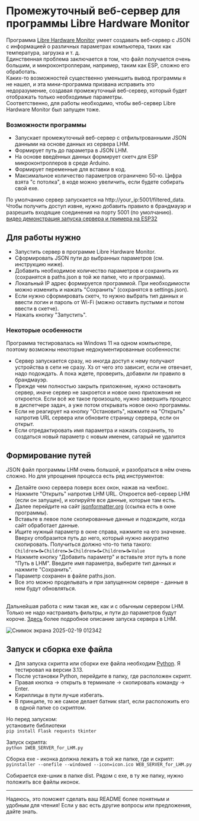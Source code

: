 # Промежуточный веб-сервер для программы Libre Hardware Monitor

Программа [Libre Hardware Monitor](https://github.com/LibreHardwareMonitor/LibreHardwareMonitor) умеет создавать веб-сервер с JSON с информацией о различных параметрах компьютера, таких как температура, загрузка и т. д. <br> 
Единственная проблема заключается в том, что файл получается очень большим, и микроконтроллерам, например, таким как ESP, сложно его обработать. <br> 
Каких-то возможностей существенно уменьшить вывод программы я не нашел, и эта мини-программа призвана исправить это недоразумение, создавая промежуточный веб-сервер, который будет отображать только необходимые параметры. <br> 
Соответственно, для работы необходимо, чтобы веб-сервер Libre Hardware Monitor был запущен тоже.

### Возможности программы
+ Запускает промежуточный веб-сервер с отфильтрованными JSON данными на основе данных из сервера LHM.
+ Формирует путь до параметра в JSON LHM.
+ На основе введённых данных формирует скетч для ESP микроконтроллеров в среде Arduino.
+ Формирует переменные для вставки в код.
+ Максимальное количество параметров ограничено 50-ю. Цифра взята "с потолка", в коде можно увеличить, если будете собирать свой exe.

По умолчанию сервер запускается на http://your_ip:5001/filtered_data. <br>
Чтобы получить доступ извне, нужно добавить правило в брандмауэр и разрешить входящие соединения на порту 5001 (по умолчанию).<br>
[видео демонстрация запуска сервера и примера на ESP32](https://youtu.be/Yv7UVfYMIik)
## Для работы нужно
+ Запустить сервер в программе Libre Hardware Monitor.
+ Сформировать JSON пути до выбранных параметров (см. инструкцию ниже).
+ Добавить необходимое количество параметров и сохранить их (сохранятся в paths.json в той же папке, что и программа).
+ Локальный IP адрес формируется программой. При необходимости можно изменить и нажать "Сохранить" (сохранятся в settings.json).
+ Если нужно сформировать скетч, то нужно выбрать тип данных и ввести логин и пароль от Wi-Fi (можно оставить пустыми и потом ввести в скетче).
+ Нажать кнопку "Запустить".

### Некоторые особенности
Программа тестировалась на Windows 11 на одном компьютере, поэтому возможны некоторые недокументированные особенности:
+ Сервер запускается сразу, но иногда доступ к нему получают устройства в сети не сразу. Хз от чего это зависит, если не отвечает, надо подождать. А пока ждете, проверить, добавили ли правило в брандмауэр.
+ Прежде чем полностью закрыть приложение, нужно остановить сервер, иначе сервер не закроется и новое окно приложения не откроется. 
Если всё же такое произошло, нужно завершить процесс в диспетчере задач, а уже потом открывать новое окно программы.
+ Если не реагирует на кнопку "Остановить", нажмите на "Открыть" напротив URL сервера или обновите страницу сервера, если он открыт.
+ Если отредактировать имя параметра и нажать сохранить, то создаться новый параметр с новым именем, сатарый не удалится 

## Формирование путей
JSON файл программы LHM очень большой, и разобраться в нём очень сложно. Но для упрощения процесса есть ряд инструментов:
+ Делайте окно сервера поверх всех окон, нажав на чекбокс.
+ Нажмите "Открыть" напротив LHM URL. Откроется веб-сервер LHM (если он запущен), и копируйте все данные, которые там есть.
+ Далее перейдите на сайт [jsonformatter.org](https://jsonformatter.org/json-parser) (ссылка есть в окне программы).
+ Вставьте в левое поле скопированные данные и подождите, когда сайт обработает данные.
+ Ищите нужный параметр в окне справа, нажмите на его значение. Вверху отобразится путь до него, который нужно аккуратно скопировать.
Получиться должно что-то типа такого: ```Children►0►Children►3►Children►6►Children►0►Value``` <br>
+ Нажмите кнопку "Добавить параметр" и вставьте этот путь в поле "Путь в LHM". Введите имя параметра, выберите тип данных и нажмите "Сохранить".
+ Параметр сохранен в файле paths.json. 
+ Все это можно проделывать и при запущенном сервере - данные в нем будут обновляться.

<br> Дальнейшая работа с ним такая же, как и с обычным сервером LHM. Только не надо настраивать фильтры, и пути до параметров будут короче.
[Здесь](https://dzen.ru/a/ZFaVALzPNRycfvjs?ysclid=m7901ppl29114638609) более подробное описание запуска сервера в LHM.

![Снимок экрана 2025-02-19 012342](https://github.com/user-attachments/assets/48d1ed87-aced-430d-9cf2-576cd555e976)

## Запуск и сборка exe файла
+ Для запуска скрипта или сборки exe файла необходим [Python](https://www.python.org/downloads/). Я тестировал на версии 3.13.
+ После установки Python, перейдите в папку, где расположен скрипт.
+ Правая кнопка -> открыть в терминале -> скопировать команду -> Enter.
+ Кириллицы в пути лучше избегать.
+ В принципе, то же самое делает батник start, если расположить его в одной папке со скриптом.

Но перед запуском: <br>
установите библиотеки<br>
```pip install Flask requests tkinter```

Запуск скрипта:<br>
```python 1WEB_SERVER_for_LHM.py```

Сборка exe - иконка должна лежать в той же папке, где и скрипт:<br>
```pyinstaller --onefile --windowed --icon=icon.ico WEB_SERVER_for_LHM.py```

Собирается exe-шник в папке dist. 
Рядом с exe, в ту же папку, нужно положить все файлы иконок.<br> 

---

Надеюсь, это поможет сделать ваш README более понятным и удобным для чтения! Если у вас есть другие вопросы или предложения, дайте знать.
